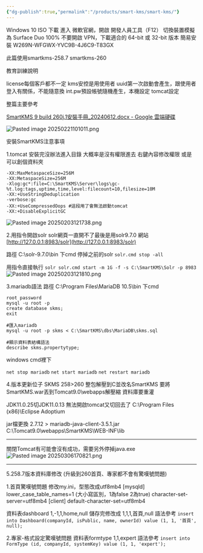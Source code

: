 ```yaml
---
{"dg-publish":true,"permalink":"/products/smart-kms/smart-kms/"}
---
```



Windows 10 ISO 下載
    進入 微軟官網，開啟 開發人員工具（F12）
    切換裝置模擬為 Surface Duo 100%
    不要開啟 VPN，下載適合的 64-bit 或 32-bit 版本
    簡易安裝 W269N-WFGWX-YVC9B-4J6C9-T83GX

此篇使用smartkms-258.7 smartkms-260

教育訓練說明

license每個客戶都不一定
kms安控是用使用者
uuid第一次啟動會產生，跟使用者登入有關係，不能隨意換
int.pw預設帳號隨機產生，本機設定 
tomcat設定

整篇主要參考

[SmartKMS 9 build 260j.1安裝手冊_20240612.docx - Google 雲端硬碟](https://drive.google.com/file/d/1WwT3UIKg4qrACxH0v5Kci1TruVtWIsot/view)

![Pasted image 20250221101011.png](/img/user/img/Pasted%20image%2020250221101011.png)

安裝SmartKMS注意事項

1.tomcat
安裝完沒辦法進入目錄
大概率是沒有權限進去
右鍵內容修改權限
或是可以創個資料夾

```
-XX:MaxMetaspaceSize=256M
-XX:MetaspaceSize=256M
-Xlog:gc*:file=C:\SmartKMS\Server\logs\gc-%t.log:tags,uptime,time,level:filecount=10,filesize=10M
-XX:+UseStringDeduplication
-verbose:gc
-XX:+UseCompressedOops #這段用了會無法啟動tomcat
-XX:+DisableExplicitGC
```
![Pasted image 20250203121738.png](/img/user/img/Pasted%20image%2020250203121738.png)

2.用指令開啟solr solr網頁一直開不了最後是用solr9.7.0 網站 [http://127.0.0.1:8983/solr](http://127.0.0.1:8983/solr)

路徑 C:\solr-9.7.0\bin 下cmd
停掉之前的solr
`solr.cmd stop -all`

用指令直接執行
`solr solr.cmd start -m 1G -f -s C:\SmartKMS\Solr -p 8983`
![Pasted image 20250203121810.png](/img/user/img/Pasted%20image%2020250203121810.png)

3.mariadb語法 路徑 C:\Program Files\MariaDB 10.5\bin 下cmd
```
root password
mysql -u root -p
create database skms;
exit

#匯入mariadb
mysql -u root -p skms < C:\SmartKMS\dbs\MariaDB\skms.sql

#顯示資料表結構語法
describe skms.propertytype;
```

windows cmd裡下

`net stop mariadb`
`net start mariadb`
`net restart mariadb`

4.版本更新位子
SKMS 258>260 整包解壓到C並改名SmartKMS
要將SmartKMS.war丟到Tomcat9.0\webapps解壓縮
資料庫要重灌

JDK11.0.25切JDK11.0.13 無法開啟tomcat又切回去了
C:\Program Files (x86)\Eclipse Adoptium

jar檔更換
2.7.12 > mariadb-java-client-3.5.1.jar 
C:\Tomcat9.0\webapps\SmartKMS\WEB-INF\lib

---
關閉Tomcat有可能會沒有成功，需要另外停掉java.exe
![Pasted image 20250306170821.png](/img/user/img/pasted/Pasted%20image%2020250306170821.png)

---

5.258.7版本資料庫修改 (升級到260首頁、專家都不會有驚嘆號問題)

1.首頁驚嘆號問題
修改my.ini，型態改成utf8mb4
[mysqld] 
lower_case_table_names=1 (大小寫區別，1為false 2為true) character-set-server=utf8mb4
[client] 
default-character-set=utf8mb4

資料表dashboard
1,-1,1,home,null 
儲存完修改成 1,1,1,首頁,null 
語法參考 
`insert into Dashboard(companyId, isPublic, name, ownerId) value (1, 1, '首頁', null);`

2.專家-格式設定驚嘆號問題
資料表formtype
1,1,expert
語法參考
`insert into FormType (id, companyId, systemKey) value (1, 1, 'expert');`